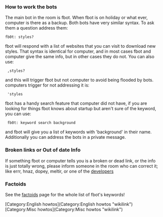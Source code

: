 ### How to work the bots

The main bot in the room is fbot. When fbot is on holiday or what ever,
computer is there as a backup. Both bots have very similar syntax. To
ask them a question address them:

`fb0t: styles?`

fbot will respond with a list of websites that you can visit to download
new styles. That syntax is identical for computer, and in most cases
fbot and computer give the same info, but in other cases they do not.
You can also use:

` ,styles?`

and this will trigger fbot but not computer to avoid being flooded by
bots. computers trigger for not addressing it is:

` 'styles`

fbot has a handy search feature that computer did not have, if you are
looking for things fbot knows about startup but aren't sure of the
keyword, you can use:

` fb0t: keyword search background`

and fbot will give you a list of keywords with 'background' in their
name. Additionally you can address the bots in a private message.

### Broken links or Out of date Info

If something fbot or computer tells you is a broken or dead link, or the
info is just totally wrong, please inform someone in the room who can
correct it; like errr, hnaz, dopey, meltir, or one of the
[developers](http://fluxbox-wiki.org/index.php/Faqs#Who_are_the_developers)

### Factoids

See the
[factoids](http://fluxbox-wiki.org/index.php?title=How_to_work_the_bots/Factoids)
page for the whole list of fbot's keywords!

[Category:English howtos](Category:English howtos "wikilink")
[Category:Misc howtos](Category:Misc howtos "wikilink")
